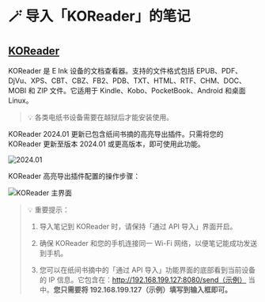 # 🪄 导入「KOReader」的笔记

## [KOReader](http://koreader.rocks)

KOReader 是 E Ink 设备的文档查看器。支持的文件格式包括 EPUB、PDF、DjVu、XPS、CBT、CBZ、FB2、PDB、TXT、HTML、RTF、CHM、DOC、MOBI 和 ZIP 文件。它适用于 Kindle、Kobo、PocketBook、Android 和桌面 Linux。

> 💡 各类电纸书设备需要在越狱后才能安装使用。

KOReader 2024.01 更新已包含纸间书摘的高亮导出插件。只需将您的 KOReader 更新至版本 2024.01 或更高版本，即可使用此功能。

![2024.01](https://doc-1252413502.cos.ap-nanjing.myqcloud.com/WX20240128-191255%402x.png)

KOReader 高亮导出插件配置的操作步骤：

![KOReader 主界面](https://doc-1252413502.cos.ap-nanjing.myqcloud.com/WX20240128-192034%402x.png)

> 💡 重要提示：
>
> 1. 导入笔记到 KOReader 时，请保持「通过 API 导入」界面开启。
>
> 2. 确保 KOReader 和您的手机连接同一 Wi-Fi 网络，以便笔记能成功发送到手机。
>
> 3. 您可以在纸间书摘中的「通过 API 导入」功能界面的底部看到当前设备的 IP 信息。它包含在：http://192.168.199.127:8080/send（示例） 当中。**您只需要将 192.168.199.127（示例）填写到输入框即可。**
